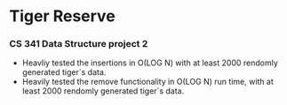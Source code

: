 # Tiger Reserve
### CS 341 Data Structure project 2

- Heavliy tested the insertions in O(LOG N) with at least 2000 rendomly generated tiger´s data.
- Heavily tested the remove functionality in O(LOG N) run time, with at least 2000 rendomly generated tiger´s data.
